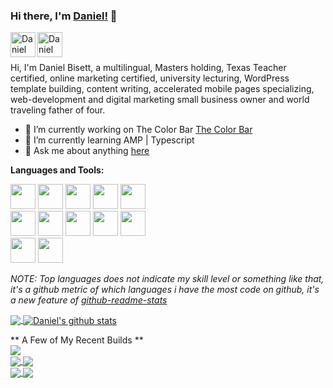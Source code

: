 ### Hi there, I'm [Daniel!](https://austintatiousdesign.co) 👋

<a href="https://linkedin.com/in/austintude">
  <img align="left" alt="Daniel Bisett | LinkedIn" width="40px" src="https://danielbisett.com/wp-content/uploads/2020/06/linkedin-icon.png" />
</a>
<a href="https://twitter.com/austintude">
  <img align="left" alt="Daniel Bisett | Twitter" width="40px" src="https://danielbisett.com/wp-content/uploads/2020/06/twitter-icon.png" />
</a>


<br />
<br />

Hi, I'm Daniel Bisett, a multilingual, Masters holding, Texas Teacher certified, online marketing certified, university lecturing, WordPress template building, content writing, accelerated mobile pages specializing, web-development and digital marketing small business owner and world traveling father of four.
<br />
- 🔭 I’m currently working on The Color Bar [The Color Bar](https://github.com/austintude/colorbar)
- 🌱 I’m currently learning AMP | Typescript
- 💬 Ask me about anything [here](https://github.com/austintude/austintude/issues)

**Languages and Tools:**  

<code><img height="40" src="https://danielbisett.com/wp-content/uploads/2020/06/amp-icon-256x256-min.png"></code>
<code><img height="40" src="https://danielbisett.com/wp-content/uploads/2020/06/css3.png"></code>
<code><img height="40" src="https://danielbisett.com/wp-content/uploads/2020/06/512px-Font_Awesome_5_brands_wordpress-simple.svg_.png"></code>
<code><img height="40" src="https://danielbisett.com/wp-content/uploads/2020/06/256px-Adobe_Photoshop_CC_icon.svg_.png"></code>
<code><img height="40" src="https://danielbisett.com/wp-content/uploads/2020/06/Font_Awesome_5_brands_gulp.svg_.png"></code>    
<code><img height="40" src="https://danielbisett.com/wp-content/uploads/2020/06/PostCSS_Logo.svg_.png"></code>
<code><img height="40" src="https://danielbisett.com/wp-content/uploads/2020/06/512px-Google_Ads_logo.svg_.png"></code>
<code><img height="40" src="https://danielbisett.com/wp-content/uploads/2020/06/Google-analytics-icon-min.png"></code>
<code><img height="40" src="https://danielbisett.com/wp-content/uploads/2020/06/salesforce.png"></code>
<code><img height="40" src="https://danielbisett.com/wp-content/uploads/2020/06/sharpspring-icon.png"></code>    
<code><img height="40" src="https://danielbisett.com/wp-content/uploads/2020/07/MACPBlueEN.jpg"></code>
<code><img height="40" src="https://danielbisett.com/wp-content/uploads/2020/07/visual-studio-code.png"></code>   

*NOTE: Top languages does not indicate my skill level or something like that, it's a github metric of which languages i have the most code on github, it's a new feature of [github-readme-stats](https://github.com/anuraghazra/github-readme-stats)*

<a href="https://github.com/austintude">
  <img align="center" src="https://github-readme-stats.vercel.app/api/top-langs/?username=austintude&theme=radical" />
</a>
<a href="https://github.com/austintude">
  <img align="center" src="https://github-readme-stats.vercel.app/api?username=austintude&show_icons=true&theme=radical&line_height=27" alt="Daniel's github stats" />
</a>

** A Few of My Recent Builds **
<br />
<a href="https://github.com/austintude/austintatiousdesign">
  <img align="center" src="https://github-readme-stats.vercel.app/api/pin/?username=austintude&repo=austintatiousdesign&theme=radical" />
</a>    
<a href="https://github.com/austintude/danielbisett">
  <img align="center" src="https://github-readme-stats.vercel.app/api/pin/?username=austintude&repo=danielbisett&theme=radical" />
</a>
<a href="https://github.com/austintude/wimberleyvalleyradio">
  <img align="center" src="https://github-readme-stats.vercel.app/api/pin/?username=austintude&repo=wimberleyvalleyradio&theme=radical" />
</a>    
<a href="https://github.com/austintude/color-bar">
  <img align="center" src="https://github-readme-stats.vercel.app/api/pin/?username=austintude&repo=color-bar&theme=radical" />
</a>
<a href="https://github.com/austintude/roadandtrack">
  <img align="center" src="https://github-readme-stats.vercel.app/api/pin/?username=austintude&repo=roadandtrack&theme=radical" />
</a>
